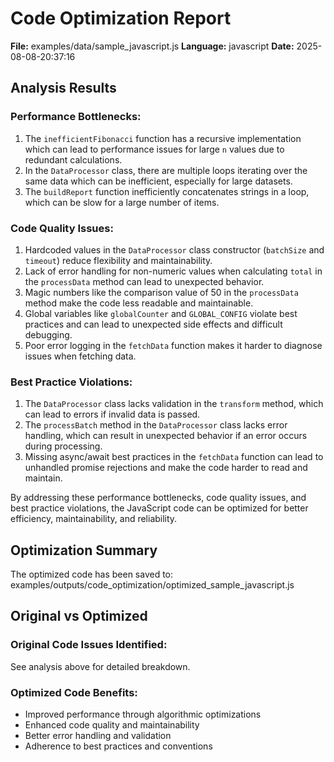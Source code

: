 # Code Optimization Report

**File:** examples/data/sample_javascript.js
**Language:** javascript
**Date:** 2025-08-08-20:37:16

## Analysis Results

### Performance Bottlenecks:
1. The `inefficientFibonacci` function has a recursive implementation which can lead to performance issues for large `n` values due to redundant calculations.
2. In the `DataProcessor` class, there are multiple loops iterating over the same data which can be inefficient, especially for large datasets.
3. The `buildReport` function inefficiently concatenates strings in a loop, which can be slow for a large number of items.

### Code Quality Issues:
1. Hardcoded values in the `DataProcessor` class constructor (`batchSize` and `timeout`) reduce flexibility and maintainability.
2. Lack of error handling for non-numeric values when calculating `total` in the `processData` method can lead to unexpected behavior.
3. Magic numbers like the comparison value of 50 in the `processData` method make the code less readable and maintainable.
4. Global variables like `globalCounter` and `GLOBAL_CONFIG` violate best practices and can lead to unexpected side effects and difficult debugging.
5. Poor error logging in the `fetchData` function makes it harder to diagnose issues when fetching data.

### Best Practice Violations:
1. The `DataProcessor` class lacks validation in the `transform` method, which can lead to errors if invalid data is passed.
2. The `processBatch` method in the `DataProcessor` class lacks error handling, which can result in unexpected behavior if an error occurs during processing.
3. Missing async/await best practices in the `fetchData` function can lead to unhandled promise rejections and make the code harder to read and maintain.

By addressing these performance bottlenecks, code quality issues, and best practice violations, the JavaScript code can be optimized for better efficiency, maintainability, and reliability.

## Optimization Summary

The optimized code has been saved to: examples/outputs/code_optimization/optimized_sample_javascript.js

## Original vs Optimized

### Original Code Issues Identified:
See analysis above for detailed breakdown.

### Optimized Code Benefits:
- Improved performance through algorithmic optimizations
- Enhanced code quality and maintainability
- Better error handling and validation
- Adherence to best practices and conventions